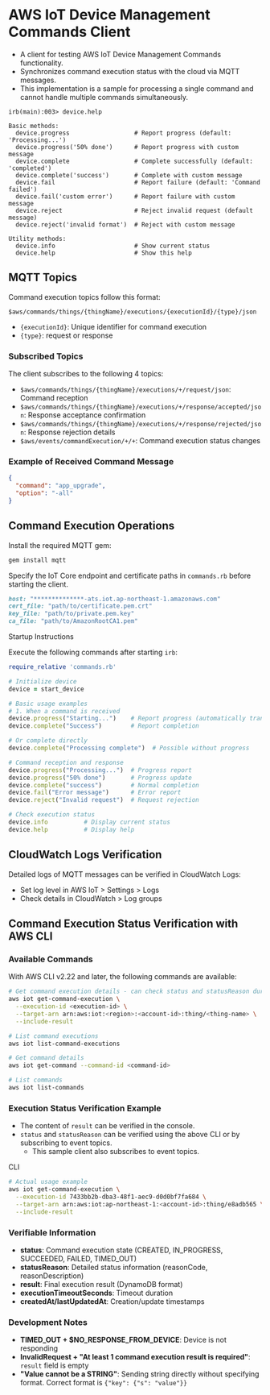 # AWS IoT Device Management Commands Client

* A client for testing AWS IoT Device Management Commands functionality.
* Synchronizes command execution status with the cloud via MQTT messages.
* This implementation is a sample for processing a single command and cannot handle multiple commands simultaneously.

```
irb(main):003> device.help

Basic methods:
  device.progress                  # Report progress (default: 'Processing...')
  device.progress('50% done')      # Report progress with custom message
  device.complete                  # Complete successfully (default: 'completed')
  device.complete('success')       # Complete with custom message
  device.fail                      # Report failure (default: 'Command failed')
  device.fail('custom error')      # Report failure with custom message
  device.reject                    # Reject invalid request (default message)
  device.reject('invalid format')  # Reject with custom message

Utility methods:
  device.info                      # Show current status
  device.help                      # Show this help
```

## MQTT Topics
Command execution topics follow this format:
```
$aws/commands/things/{thingName}/executions/{executionId}/{type}/json
```

- `{executionId}`: Unique identifier for command execution
- `{type}`: request or response

### Subscribed Topics

The client subscribes to the following 4 topics:

- `$aws/commands/things/{thingName}/executions/+/request/json`: Command reception
- `$aws/commands/things/{thingName}/executions/+/response/accepted/json`: Response acceptance confirmation
- `$aws/commands/things/{thingName}/executions/+/response/rejected/json`: Response rejection details
- `$aws/events/commandExecution/+/+`: Command execution status changes

### Example of Received Command Message

```json
{
  "command": "app_upgrade",
  "option": "-all"
}
```

## Command Execution Operations

Install the required MQTT gem:

```bash
gem install mqtt
```

Specify the IoT Core endpoint and certificate paths in `commands.rb` before starting the client.

```ruby
host: "**************-ats.iot.ap-northeast-1.amazonaws.com"
cert_file: "path/to/certificate.pem.crt"
key_file: "path/to/private.pem.key"
ca_file: "path/to/AmazonRootCA1.pem"
```

Startup Instructions

Execute the following commands after starting `irb`:

```ruby
require_relative 'commands.rb'

# Initialize device
device = start_device

# Basic usage examples
# 1. When a command is received
device.progress("Starting...")    # Report progress (automatically transitions to IN_PROGRESS)
device.complete("Success")        # Report completion

# Or complete directly
device.complete("Processing complete")  # Possible without progress

# Command reception and response
device.progress("Processing...")  # Progress report
device.progress("50% done")       # Progress update
device.complete("success")        # Normal completion
device.fail("Error message")      # Error report
device.reject("Invalid request")  # Request rejection

# Check execution status
device.info          # Display current status
device.help          # Display help
```


## CloudWatch Logs Verification

Detailed logs of MQTT messages can be verified in CloudWatch Logs:
- Set log level in AWS IoT > Settings > Logs
- Check details in CloudWatch > Log groups

## Command Execution Status Verification with AWS CLI

### Available Commands

With AWS CLI v2.22 and later, the following commands are available:

```bash
# Get command execution details - can check status and statusReason during IN_PROGRESS
aws iot get-command-execution \
  --execution-id <execution-id> \
  --target-arn arn:aws:iot:<region>:<account-id>:thing/<thing-name> \
  --include-result

# List command executions
aws iot list-command-executions

# Get command details
aws iot get-command --command-id <command-id>

# List commands
aws iot list-commands
```

### Execution Status Verification Example

* The content of `result` can be verified in the console.
* `status` and `statusReason` can be verified using the above CLI or by subscribing to event topics.
  * This sample client also subscribes to event topics.

CLI

```bash
# Actual usage example
aws iot get-command-execution \
  --execution-id 7433bb2b-dba3-48f1-aec9-d0d0bf7fa684 \
  --target-arn arn:aws:iot:ap-northeast-1:<account-id>:thing/e8adb565 \
  --include-result
```


### Verifiable Information

- **status**: Command execution state (CREATED, IN_PROGRESS, SUCCEEDED, FAILED, TIMED_OUT)
- **statusReason**: Detailed status information (reasonCode, reasonDescription)
- **result**: Final execution result (DynamoDB format)
- **executionTimeoutSeconds**: Timeout duration
- **createdAt/lastUpdatedAt**: Creation/update timestamps


### Development Notes

- **TIMED_OUT + $NO_RESPONSE_FROM_DEVICE**: Device is not responding
- **InvalidRequest + "At least 1 command execution result is required"**: `result` field is empty
- **"Value cannot be a STRING"**: Sending string directly without specifying format. Correct format is `{"key": {"s": "value"}}`
